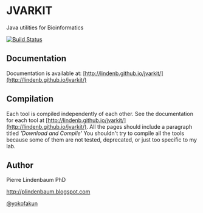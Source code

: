 JVARKIT
=======

Java utilities for Bioinformatics

[![Build Status](https://travis-ci.org/lindenb/jvarkit.svg)](https://travis-ci.org/lindenb/jvarkit)

## Documentation

Documentation is available at: [http://lindenb.github.io/jvarkit/](http://lindenb.github.io/jvarkit/)

## Compilation

Each tool is compiled independently of each other.
See the documentation for each tool at [http://lindenb.github.io/jvarkit/](http://lindenb.github.io/jvarkit/). All the pages should include a paragraph titled *'Download and Compile'*
You shouldn't try to compile all the tools because some of them are not tested, deprecated, or just too specific to my lab.


## Author

Pierre Lindenbaum PhD

http://plindenbaum.blogspot.com

[@yokofakun](https://twitter.com/yokofakun)


